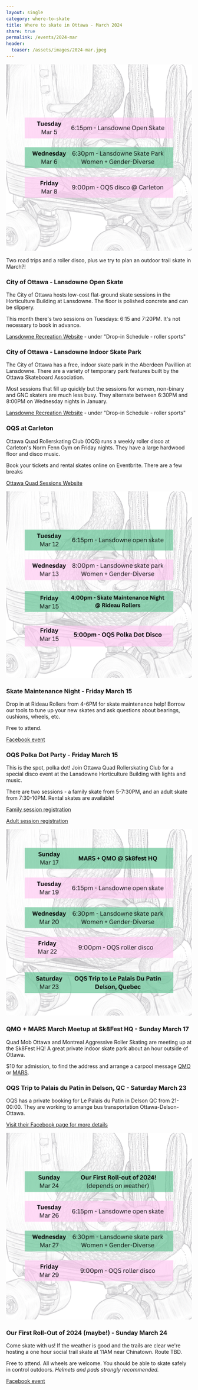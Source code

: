 ```yaml
---
layout: single
category: where-to-skate
title: Where to skate in Ottawa - March 2024 
share: true
permalink: /events/2024-mar
header:
  teaser: /assets/images/2024-mar.jpeg
---
```



[![](/assets/images/mar-2024/1.png)](/assets/images/mar-2024/1.png)

Two road trips and a roller disco, plus we try to plan an outdoor trail skate in March?!

### City of Ottawa - Lansdowne Open Skate

The City of Ottawa hosts low-cost flat-ground skate sessions in the Horticulture Building at Lansdowne. The floor is polished concrete and can be slippery.

This month there's two sessions on Tuesdays: 6:15 and 7:20PM. It's not necessary to book in advance.

[Lansdowne Recreation Website](https://ottawa.ca/en/recreation-and-parks/recreation-facilities/facility-listing/lansdowne-park#section-02912a99-d98a-4837-9916-79bb10930795) - under "Drop-in Schedule - roller sports"


### City of Ottawa - Lansdowne Indoor Skate Park 

The City of Ottawa has a free, indoor skate park in the Aberdeen Pavillion at Lansdowne. There are a variety of temporary park features built by the Ottawa Skateboard Association.

Most sessions that fill up quickly but the sessions for women, non-binary and GNC skaters are much less busy. They alternate between 6:30PM and 8:00PM on Wednesday nights in January.

[Lansdowne Recreation Website](https://ottawa.ca/en/recreation-and-parks/recreation-facilities/facility-listing/lansdowne-park#section-02912a99-d98a-4837-9916-79bb10930795) - under "Drop-in Schedule - roller sports"


### OQS at Carleton

Ottawa Quad Rollerskating Club (OQS) runs a weekly roller disco at Carleton's Norm Fenn Gym on Friday nights. They have a large hardwood floor and disco music.

Book your tickets and rental skates online on Eventbrite. There are a few breaks 

[Ottawa Quad Sessions Website](https://ottawaquadsession.com/)

[![](/assets/images/mar-2024/2.png)](/assets/images/mar-2024/2.png)

### Skate Maintenance Night - Friday March 15 

Drop in at Rideau Rollers from 4-6PM for skate maintenance help! Borrow our tools to tune up your new skates and ask questions about bearings, cushions, wheels, etc. 

Free to attend.

[Facebook event](https://www.facebook.com/events/771865207745807)

### OQS Polka Dot Party - Friday March 15

This is the spot, polka dot! Join Ottawa Quad Rollerskating Club for a special disco event at the Lansdowne Horticulture Building with lights and music.

There are two sessions - a family skate from 5-7:30PM, and an adult skate from 7:30-10PM. Rental skates are available!

[Family session registration](https://www.eventbrite.ca/e/polka-dot-roller-party-2024-all-ages-session-tickets-819245704957?aff=ebdsoporgprofile)

[Adult session registration](https://www.eventbrite.ca/e/polka-dot-roller-party-2024-adult-session-tickets-819244742077?aff=ebdsoporgprofile)

[![](/assets/images/mar-2024/3.png)](/assets/images/mar-2024/3.png)

### QMO + MARS March Meetup at Sk8Fest HQ  - Sunday March 17 

Quad Mob Ottawa and Montreal Aggressive Roller Skating are meeting up at the Sk8Fest HQ! A great private indoor skate park about an hour outside of Ottawa. 

$10 for admission, to find the address and arrange a carpool message [QMO](https://www.facebook.com/groups/785951204941134) or [MARS](https://www.instagram.com/mtlaggressiverollerskating/).

### OQS Trip to Palais du Patin in Delson, QC - Saturday March 23 

OQS has a  private booking for Le Palais du Patin in Delson QC from 21-00:00.
They are working to arrange bus transportation Ottawa-Delson-Ottawa. 

[Visit their Facebook page for more details](https://www.facebook.com/OttawaQuadSession)

[![](/assets/images/mar-2024/4.png)](/assets/images/mar-2024/4.png)

### Our First Roll-Out of 2024 (maybe!) - Sunday March 24

Come skate with us! If the weather is good and the trails are clear we're hosting a one hour social trail skate at 11AM near Chinatown. Route TBD.

Free to attend. All wheels are welcome. You should be able to skate safely in control outdoors. *Helmets and pads strongly recommended.*

[Facebook event](https://www.facebook.com/events/1452403222369734)
